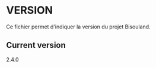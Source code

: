 # VERSION

Ce fichier permet d'indiquer la version du projet Bisouland.

Current version
---------------

2.4.0
